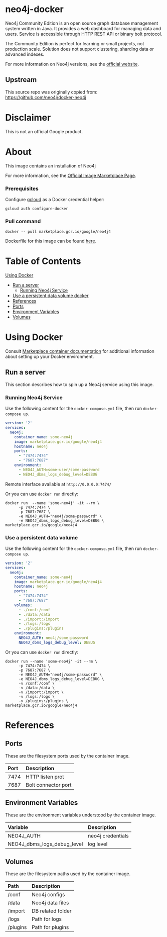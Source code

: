 neo4j-docker
============

Neo4j Community Edition is an open source graph database management system written in Java.
It provides a web dashboard for managing data and users.
Service is accessible through HTTP REST API or binary bolt protocol.

The Community Edition is perfect for learning or small projects, not production scale.
Solution does not support clustering, sharding data or advanced indexes.

For more information on Neo4j versions, see the [official website](https://neo4j.com/subscriptions/#editions).

## Upstream

This source repo was originally copied from: https://github.com/neo4j/docker-neo4j

# Disclaimer

This is not an official Google product.

# <a name="about"></a>About

This image contains an installation of Neo4j

For more information, see the
[Official Image Marketplace Page](https://console.cloud.google.com/marketplace/product/google/neo4j4).

### Prerequisites

Configure [gcloud](https://cloud.google.com/sdk/gcloud/) as a Docker credential helper:

```shell
gcloud auth configure-docker
```
### Pull command

```shell
docker -- pull marketplace.gcr.io/google/neo4j4
```
Dockerfile for this image can be found [here](https://github.com/GoogleCloudPlatform/click-to-deploy/tree/master/docker/neo4j/4/debian9/4.3).

# <a name="table-of-contents"></a>Table of Contents

 [Using Docker](#using-docker)
  * [Run a server](#run-a-Neo4j-server-docker)
    * [Running Neo4j Service](#running-Neo4j-service)
  * [Use a persistent data volume docker](#use-a-persistent-data-volume)
  * [References](#references)
   * [Ports](#references-ports)
   * [Environment Variables](#references-environment-variables)
   * [Volumes](#references-volumes)

# <a name="using-docker"></a>Using Docker

Consult [Marketplace container documentation](https://cloud.google.com/marketplace/docs/container-images)
for additional information about setting up your Docker environment.

## <a name="run-a-Neo4j-server-docker"></a>Run a server

This section describes how to spin up a Neo4j service using this image.

### <a name="running-Neo4j-service"></a>Running Neo4j Service

Use the following content for the `docker-compose.yml` file, then run `docker-compose up`.

```yaml
version: '2'
services:
  neo4j:
    container_name: some-neo4j
    image: marketplace.gcr.io/google/neo4j4
    hostname: neo4j
    ports:
      - "7474:7474"
      - "7687:7687"
    environment:
      - NEO4J_AUTH=some-user/some-password
      - NEO4J_dbms_logs_debug_level=DEBUG 
```
Remote interface available at `http://0.0.0.0:7474/` 
 
Or you can use `docker run` directly:
 
```shell
docker run  --name 'some-neo4j' -it --rm \
      -p 7474:7474 \
      -p 7687:7687 \
      -e NEO4J_AUTH="neo4j/some-password" \
      -e NEO4J_dbms_logs_debug_level=DEBUG \
marketplace.gcr.io/google/neo4j4
```
    
### <a name="use-a-persistent-data-volume-docker"></a>Use a persistent data volume
   
Use the following content for the `docker-compose.yml` file, then run `docker-compose up`.
   
```yaml
version: '2'
services:
  neo4j:
    container_name: some-neo4j
    image: marketplace.gcr.io/google/neo4j4
    hostname: neo4j
    ports:
      - "7474:7474"
      - "7687:7687"
    volumes:
      - ./conf:/conf
      - ./data:/data
      - ./import:/import
      - ./logs:/logs
      - ./plugins:/plugins
    environment:
      NEO4J_AUTH: neo4j/some-password
      NEO4J_dbms_logs_debug_level: DEBUG
```
 
Or you can use `docker run` directly:
  
```shell
docker run --name 'some-neo4j' -it --rm \
      -p 7474:7474 \
      -p 7687:7687 \
      -e NEO4J_AUTH="neo4j/some-password" \
      -e NEO4J_dbms_logs_debug_level=DEBUG \
      -v /conf:/conf \
      -v /data:/data \
      -v /import:/import \
      -v /logs:/logs \
      -v /plugins:/plugins \
marketplace.gcr.io/google/neo4j4
```
 
# <a name="references"></a>References

## <a name="references-ports"></a>Ports

These are the filesystem ports used by the container image.
 
| **Port** | **Description** |
|:---------|:----------------|
|7474|HTTP listen prot |
|7687|Bolt connector port |

## <a name="references-environment-variables"></a>Environment Variables

These are the environment variables understood by the container image.

| **Variable** | **Description** |
|:-------------|:----------------|
|NEO4J_AUTH| neo4j credentials|
|NEO4J_dbms_logs_debug_level| log level|
 
## <a name="references-volumes"></a>Volumes

These are the filesystem paths used by the container image.

| **Path** | **Description** |
|:---------|:----------------|
|/conf| Neo4j configs |
|/data| Neo4j data files |
|/import| DB related folder |
|/logs| Path for logs |
|/plugins| Path for plugins |
 
